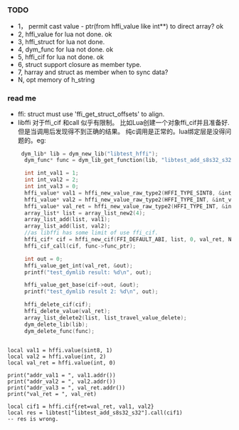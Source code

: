 
### TODO
- 1， permit cast value - ptr(from hffi_value like int**) to direct array? ok
- 2, hffi_value for lua not done. ok
- 3, hffi_struct for lua not done. 
- 4, dym_func for lua not done.  ok
- 5, hffi_cif for lua not done. ok
- 6, struct support closure as member type.
- 7, harray and struct as member when to sync data?
- N, opt memory of h_string


### read me
- ffi: struct must use 'ffi_get_struct_offsets' to align.
- libffi 对于ffi_cif 和call 似乎有限制。 比如Lua创建一个对象ffi_cif并且准备好. 但是当调用后发现得不到正确的结果。
  纯c调用是正常的。lua绑定层是没得问题的。eg:
  ``` C
   dym_lib* lib = dym_new_lib("libtest_hffi");
    dym_func* func = dym_lib_get_function(lib, "libtest_add_s8s32_s32", 1);

    int int_val1 = 1;
    int int_val2 = 2;
    int int_val3 = 0;
    hffi_value* val1 = hffi_new_value_raw_type2(HFFI_TYPE_SINT8, &int_val1);
    hffi_value* val2 = hffi_new_value_raw_type2(HFFI_TYPE_INT, &int_val2);
    hffi_value* val_ret = hffi_new_value_raw_type2(HFFI_TYPE_INT, &int_val3);
    array_list* list = array_list_new2(4);
    array_list_add(list, val1);
    array_list_add(list, val2);
    //as libffi has some limit of use ffi_cif.
    hffi_cif* cif = hffi_new_cif(FFI_DEFAULT_ABI, list, 0, val_ret, NULL);
    hffi_cif_call(cif, func->func_ptr);

    int out = 0;
    hffi_value_get_int(val_ret, &out);
    printf("test_dymlib result: %d\n", out);

    hffi_value_get_base(cif->out, &out);
    printf("test_dymlib result 2: %d\n", out);

    hffi_delete_cif(cif);
    hffi_delete_value(val_ret);
    array_list_delete2(list, list_travel_value_delete);
    dym_delete_lib(lib);
    dym_delete_func(func);
  ```
```

local val1 = hffi.value(sint8, 1)
local val2 = hffi.value(int, 2)
local val_ret = hffi.value(int, 0)

print("addr_val1 = ", val1.addr())
print("addr_val2 = ", val2.addr())
print("addr_val3 = ", val_ret.addr())
print("val_ret = ", val_ret)

local cif1 = hffi.cif{ret=val_ret, val1, val2}
local res = libtest["libtest_add_s8s32_s32"].call(cif1)
-- res is wrong.
```  	